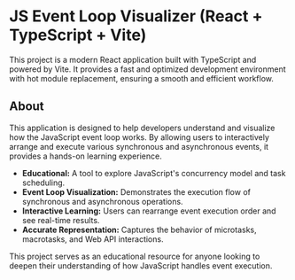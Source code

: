 # JS Event Loop Visualizer (React + TypeScript + Vite)

This project is a modern React application built with TypeScript and powered by Vite. It provides a fast and optimized development environment with hot module replacement, ensuring a smooth and efficient workflow.

## About

This application is designed to help developers understand and visualize how the JavaScript event loop works. By allowing users to interactively arrange and execute various synchronous and asynchronous events, it provides a hands-on learning experience.

- **Educational:** A tool to explore JavaScript's concurrency model and task scheduling.
- **Event Loop Visualization:** Demonstrates the execution flow of synchronous and asynchronous operations.
- **Interactive Learning:** Users can rearrange event execution order and see real-time results.
- **Accurate Representation:** Captures the behavior of microtasks, macrotasks, and Web API interactions.

This project serves as an educational resource for anyone looking to deepen their understanding of how JavaScript handles event execution.
